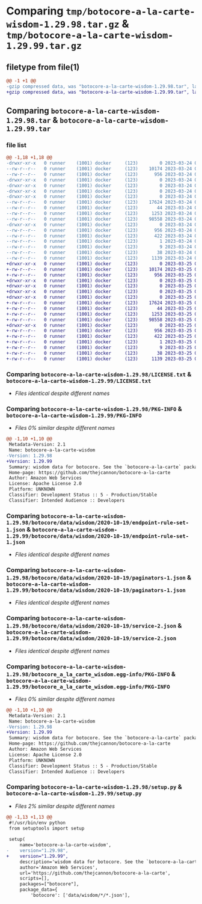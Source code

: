 # Comparing `tmp/botocore-a-la-carte-wisdom-1.29.98.tar.gz` & `tmp/botocore-a-la-carte-wisdom-1.29.99.tar.gz`

## filetype from file(1)

```diff
@@ -1 +1 @@
-gzip compressed data, was "botocore-a-la-carte-wisdom-1.29.98.tar", last modified: Fri Mar 24 01:24:45 2023, max compression
+gzip compressed data, was "botocore-a-la-carte-wisdom-1.29.99.tar", last modified: Sat Mar 25 01:23:15 2023, max compression
```

## Comparing `botocore-a-la-carte-wisdom-1.29.98.tar` & `botocore-a-la-carte-wisdom-1.29.99.tar`

### file list

```diff
@@ -1,18 +1,18 @@
-drwxr-xr-x   0 runner    (1001) docker     (123)        0 2023-03-24 01:24:45.678194 botocore-a-la-carte-wisdom-1.29.98/
--rw-r--r--   0 runner    (1001) docker     (123)    10174 2023-03-24 01:24:45.000000 botocore-a-la-carte-wisdom-1.29.98/LICENSE.txt
--rw-r--r--   0 runner    (1001) docker     (123)      956 2023-03-24 01:24:45.678194 botocore-a-la-carte-wisdom-1.29.98/PKG-INFO
-drwxr-xr-x   0 runner    (1001) docker     (123)        0 2023-03-24 01:24:45.678194 botocore-a-la-carte-wisdom-1.29.98/botocore/
-drwxr-xr-x   0 runner    (1001) docker     (123)        0 2023-03-24 01:24:45.678194 botocore-a-la-carte-wisdom-1.29.98/botocore/data/
-drwxr-xr-x   0 runner    (1001) docker     (123)        0 2023-03-24 01:24:45.678194 botocore-a-la-carte-wisdom-1.29.98/botocore/data/wisdom/
-drwxr-xr-x   0 runner    (1001) docker     (123)        0 2023-03-24 01:24:45.678194 botocore-a-la-carte-wisdom-1.29.98/botocore/data/wisdom/2020-10-19/
--rw-r--r--   0 runner    (1001) docker     (123)    17624 2023-03-24 01:23:57.000000 botocore-a-la-carte-wisdom-1.29.98/botocore/data/wisdom/2020-10-19/endpoint-rule-set-1.json
--rw-r--r--   0 runner    (1001) docker     (123)       44 2023-03-24 01:23:57.000000 botocore-a-la-carte-wisdom-1.29.98/botocore/data/wisdom/2020-10-19/examples-1.json
--rw-r--r--   0 runner    (1001) docker     (123)     1253 2023-03-24 01:23:57.000000 botocore-a-la-carte-wisdom-1.29.98/botocore/data/wisdom/2020-10-19/paginators-1.json
--rw-r--r--   0 runner    (1001) docker     (123)    98558 2023-03-24 01:23:57.000000 botocore-a-la-carte-wisdom-1.29.98/botocore/data/wisdom/2020-10-19/service-2.json
-drwxr-xr-x   0 runner    (1001) docker     (123)        0 2023-03-24 01:24:45.678194 botocore-a-la-carte-wisdom-1.29.98/botocore_a_la_carte_wisdom.egg-info/
--rw-r--r--   0 runner    (1001) docker     (123)      956 2023-03-24 01:24:45.000000 botocore-a-la-carte-wisdom-1.29.98/botocore_a_la_carte_wisdom.egg-info/PKG-INFO
--rw-r--r--   0 runner    (1001) docker     (123)      422 2023-03-24 01:24:45.000000 botocore-a-la-carte-wisdom-1.29.98/botocore_a_la_carte_wisdom.egg-info/SOURCES.txt
--rw-r--r--   0 runner    (1001) docker     (123)        1 2023-03-24 01:24:45.000000 botocore-a-la-carte-wisdom-1.29.98/botocore_a_la_carte_wisdom.egg-info/dependency_links.txt
--rw-r--r--   0 runner    (1001) docker     (123)        9 2023-03-24 01:24:45.000000 botocore-a-la-carte-wisdom-1.29.98/botocore_a_la_carte_wisdom.egg-info/top_level.txt
--rw-r--r--   0 runner    (1001) docker     (123)       38 2023-03-24 01:24:45.678194 botocore-a-la-carte-wisdom-1.29.98/setup.cfg
--rw-r--r--   0 runner    (1001) docker     (123)     1139 2023-03-24 01:24:45.000000 botocore-a-la-carte-wisdom-1.29.98/setup.py
+drwxr-xr-x   0 runner    (1001) docker     (123)        0 2023-03-25 01:23:15.285325 botocore-a-la-carte-wisdom-1.29.99/
+-rw-r--r--   0 runner    (1001) docker     (123)    10174 2023-03-25 01:23:15.000000 botocore-a-la-carte-wisdom-1.29.99/LICENSE.txt
+-rw-r--r--   0 runner    (1001) docker     (123)      956 2023-03-25 01:23:15.281325 botocore-a-la-carte-wisdom-1.29.99/PKG-INFO
+drwxr-xr-x   0 runner    (1001) docker     (123)        0 2023-03-25 01:23:15.281325 botocore-a-la-carte-wisdom-1.29.99/botocore/
+drwxr-xr-x   0 runner    (1001) docker     (123)        0 2023-03-25 01:23:15.281325 botocore-a-la-carte-wisdom-1.29.99/botocore/data/
+drwxr-xr-x   0 runner    (1001) docker     (123)        0 2023-03-25 01:23:15.281325 botocore-a-la-carte-wisdom-1.29.99/botocore/data/wisdom/
+drwxr-xr-x   0 runner    (1001) docker     (123)        0 2023-03-25 01:23:15.281325 botocore-a-la-carte-wisdom-1.29.99/botocore/data/wisdom/2020-10-19/
+-rw-r--r--   0 runner    (1001) docker     (123)    17624 2023-03-25 01:22:12.000000 botocore-a-la-carte-wisdom-1.29.99/botocore/data/wisdom/2020-10-19/endpoint-rule-set-1.json
+-rw-r--r--   0 runner    (1001) docker     (123)       44 2023-03-25 01:22:12.000000 botocore-a-la-carte-wisdom-1.29.99/botocore/data/wisdom/2020-10-19/examples-1.json
+-rw-r--r--   0 runner    (1001) docker     (123)     1253 2023-03-25 01:22:12.000000 botocore-a-la-carte-wisdom-1.29.99/botocore/data/wisdom/2020-10-19/paginators-1.json
+-rw-r--r--   0 runner    (1001) docker     (123)    98558 2023-03-25 01:22:12.000000 botocore-a-la-carte-wisdom-1.29.99/botocore/data/wisdom/2020-10-19/service-2.json
+drwxr-xr-x   0 runner    (1001) docker     (123)        0 2023-03-25 01:23:15.281325 botocore-a-la-carte-wisdom-1.29.99/botocore_a_la_carte_wisdom.egg-info/
+-rw-r--r--   0 runner    (1001) docker     (123)      956 2023-03-25 01:23:15.000000 botocore-a-la-carte-wisdom-1.29.99/botocore_a_la_carte_wisdom.egg-info/PKG-INFO
+-rw-r--r--   0 runner    (1001) docker     (123)      422 2023-03-25 01:23:15.000000 botocore-a-la-carte-wisdom-1.29.99/botocore_a_la_carte_wisdom.egg-info/SOURCES.txt
+-rw-r--r--   0 runner    (1001) docker     (123)        1 2023-03-25 01:23:15.000000 botocore-a-la-carte-wisdom-1.29.99/botocore_a_la_carte_wisdom.egg-info/dependency_links.txt
+-rw-r--r--   0 runner    (1001) docker     (123)        9 2023-03-25 01:23:15.000000 botocore-a-la-carte-wisdom-1.29.99/botocore_a_la_carte_wisdom.egg-info/top_level.txt
+-rw-r--r--   0 runner    (1001) docker     (123)       38 2023-03-25 01:23:15.285325 botocore-a-la-carte-wisdom-1.29.99/setup.cfg
+-rw-r--r--   0 runner    (1001) docker     (123)     1139 2023-03-25 01:23:15.000000 botocore-a-la-carte-wisdom-1.29.99/setup.py
```

### Comparing `botocore-a-la-carte-wisdom-1.29.98/LICENSE.txt` & `botocore-a-la-carte-wisdom-1.29.99/LICENSE.txt`

 * *Files identical despite different names*

### Comparing `botocore-a-la-carte-wisdom-1.29.98/PKG-INFO` & `botocore-a-la-carte-wisdom-1.29.99/PKG-INFO`

 * *Files 0% similar despite different names*

```diff
@@ -1,10 +1,10 @@
 Metadata-Version: 2.1
 Name: botocore-a-la-carte-wisdom
-Version: 1.29.98
+Version: 1.29.99
 Summary: wisdom data for botocore. See the `botocore-a-la-carte` package for more info.
 Home-page: https://github.com/thejcannon/botocore-a-la-carte
 Author: Amazon Web Services
 License: Apache License 2.0
 Platform: UNKNOWN
 Classifier: Development Status :: 5 - Production/Stable
 Classifier: Intended Audience :: Developers
```

### Comparing `botocore-a-la-carte-wisdom-1.29.98/botocore/data/wisdom/2020-10-19/endpoint-rule-set-1.json` & `botocore-a-la-carte-wisdom-1.29.99/botocore/data/wisdom/2020-10-19/endpoint-rule-set-1.json`

 * *Files identical despite different names*

### Comparing `botocore-a-la-carte-wisdom-1.29.98/botocore/data/wisdom/2020-10-19/paginators-1.json` & `botocore-a-la-carte-wisdom-1.29.99/botocore/data/wisdom/2020-10-19/paginators-1.json`

 * *Files identical despite different names*

### Comparing `botocore-a-la-carte-wisdom-1.29.98/botocore/data/wisdom/2020-10-19/service-2.json` & `botocore-a-la-carte-wisdom-1.29.99/botocore/data/wisdom/2020-10-19/service-2.json`

 * *Files identical despite different names*

### Comparing `botocore-a-la-carte-wisdom-1.29.98/botocore_a_la_carte_wisdom.egg-info/PKG-INFO` & `botocore-a-la-carte-wisdom-1.29.99/botocore_a_la_carte_wisdom.egg-info/PKG-INFO`

 * *Files 0% similar despite different names*

```diff
@@ -1,10 +1,10 @@
 Metadata-Version: 2.1
 Name: botocore-a-la-carte-wisdom
-Version: 1.29.98
+Version: 1.29.99
 Summary: wisdom data for botocore. See the `botocore-a-la-carte` package for more info.
 Home-page: https://github.com/thejcannon/botocore-a-la-carte
 Author: Amazon Web Services
 License: Apache License 2.0
 Platform: UNKNOWN
 Classifier: Development Status :: 5 - Production/Stable
 Classifier: Intended Audience :: Developers
```

### Comparing `botocore-a-la-carte-wisdom-1.29.98/setup.py` & `botocore-a-la-carte-wisdom-1.29.99/setup.py`

 * *Files 2% similar despite different names*

```diff
@@ -1,13 +1,13 @@
 #!/usr/bin/env python
 from setuptools import setup
 
 setup(
     name='botocore-a-la-carte-wisdom',
-    version="1.29.98",
+    version="1.29.99",
     description='wisdom data for botocore. See the `botocore-a-la-carte` package for more info.',
     author='Amazon Web Services',
     url='https://github.com/thejcannon/botocore-a-la-carte',
     scripts=[],
     packages=["botocore"],
     package_data={
         'botocore': ['data/wisdom/*/*.json'],
```

